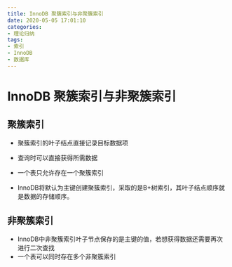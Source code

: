 ```yaml
---
title: InnoDB 聚簇索引与非聚簇索引
date: 2020-05-05 17:01:10
categories: 
- 理论归纳
tags:
- 索引
- InnoDB
- 数据库
---
```


# InnoDB 聚簇索引与非聚簇索引

## 聚簇索引

- 聚簇索引的叶子结点直接记录目标数据项

- 查询时可以直接获得所需数据

- 一个表只允许存在一个聚簇索引

- InnoDB将默认为主键创建聚簇索引，采取的是B+树索引，其叶子结点顺序就是数据的存储顺序。

## 非聚簇索引

- InnoDB中非聚簇索引叶子节点保存的是主键的值，若想获得数据还需要再次进行二次查找
- 一个表可以同时存在多个非聚簇索引